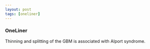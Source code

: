 ```yaml
---
layout: post
tags: [oneliner]
---
```



### OneLiner

Thinning and splitting of the GBM is associated with Alport syndrome.
